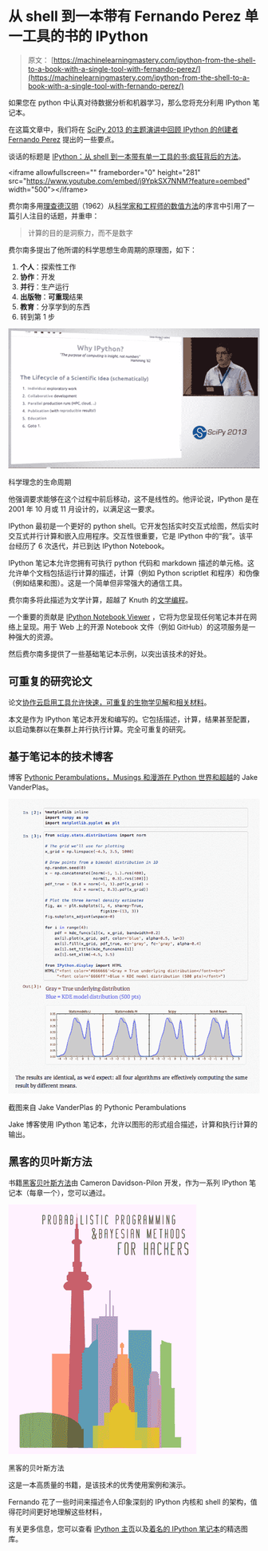 # 从 shell 到一本带有 Fernando Perez 单一工具的书的 IPython

> 原文： [https://machinelearningmastery.com/ipython-from-the-shell-to-a-book-with-a-single-tool-with-fernando-perez/](https://machinelearningmastery.com/ipython-from-the-shell-to-a-book-with-a-single-tool-with-fernando-perez/)

如果您在 python 中认真对待数据分析和机器学习，那么您将充分利用 IPython 笔记本。

在这篇文章中，我们将在 [SciPy 2013 的主题演讲中回顾 IPython 的创建者](http://conference.scipy.org/scipy2013/) [Fernando Perez](http://fperez.org/) 提出的一些要点。

谈话的标题是 [IPython：从 shell 到一本带有单一工具的书;疯狂背后的方法](https://conference.scipy.org/scipy2013/presentation_detail.php?id=191)。

&lt;iframe allowfullscreen="" frameborder="0" height="281" src="https://www.youtube.com/embed/j9YpkSX7NNM?feature=oembed" width="500"&gt;&lt;/iframe&gt;

费尔南多用[理查德汉明](http://en.wikipedia.org/wiki/Richard_Hamming)（1962）从[科学家和工程师的数值方法](http://www.amazon.com/dp/0486652416?tag=inspiredalgor-20)的序言中引用了一篇引人注目的话题，并重申：

> 计算的目的是洞察力，而不是数字

费尔南多提出了他所谓的科学思想生命周期的原理图，如下：

1.  **个人**：探索性工作
2.  **协作**：开发
3.  **并行**：生产运行
4.  **出版物**：**可重现**结果
5.  **教育**：分享学到的东西
6.  转到第 1 步

[![Lifecycle of a scientific idea](img/0192f9863663be4919fc5120dd77e1b5.jpg)](https://3qeqpr26caki16dnhd19sv6by6v-wpengine.netdna-ssl.com/wp-content/uploads/2014/04/schematic.png)

科学理念的生命周期

他强调要求能够在这个过程中前后移动，这不是线性的。他评论说，IPython 是在 2001 年 10 月或 11 月设计的，以满足这一要求。

IPython 最初是一个更好的 python shell。它开发包括实时交互式绘图，然后实时交互式并行计算和嵌入应用程序。交互性很重要，它是 IPython 中的“我”。该平台经历了 6 次迭代，并已到达 IPython Notebook。

IPython 笔记本允许您拥有可执行 python 代码和 markdown 描述的单元格。这允许单个文档包括运行计算的描述，计算（例如 Python scriptlet 和程序）和伪像（例如结果和图）。这是一个简单但非常强大的通信工具。

费尔南多将此描述为文学计算，超越了 Knuth 的[文学编程](http://en.wikipedia.org/wiki/Literate_programming)。

一个重要的贡献是 [IPython Notebook Viewer](http://nbviewer.ipython.org/) ，它将为您呈现任何笔记本并在网络上呈现。用于 Web 上的开源 Notebook 文件（例如 GitHub）的这项服务是一种强大的资源。

然后费尔南多提供了一些基础笔记本示例，以突出该技术的好处。

## 可重复的研究论文

论文[协作云启用工具允许快速，可重复的生物学见解](http://www.nature.com/ismej/journal/v7/n3/full/ismej2012123a.html)和[相关材料](http://qiime.org/home_static/nih-cloud-apr2012/)。

本文是作为 IPython 笔记本开发和编写的。它包括描述，计算，结果甚至配置，以启动集群以在集群上并行执行计算。完全可重复的研究。

## 基于笔记本的技术博客

博客 [Pythonic Perambulations，Musings 和漫游在 Python 世界和超越](http://jakevdp.github.io/)的 Jake VanderPlas。

[![Pythonic Perambulations](img/e8a1c354652be7c7262ccc5a4bf64b26.jpg)](https://3qeqpr26caki16dnhd19sv6by6v-wpengine.netdna-ssl.com/wp-content/uploads/2014/04/blog.png)

截图来自 Jake VanderPlas 的 Pythonic Perambulations

Jake 博客使用 IPython 笔记本，允许以图形的形式组合描述，计算和执行计算的输出。

## 黑客的贝叶斯方法

书籍[黑客贝叶斯方法](https://github.com/CamDavidsonPilon/Probabilistic-Programming-and-Bayesian-Methods-for-Hackers)由 Cameron Davidson-Pilon 开发，作为一系列 IPython 笔记本（每章一个），您可以通过。

[![Bayesian Methods for Hackers](img/813e19a476d707ab8925282a40994859.jpg)](https://3qeqpr26caki16dnhd19sv6by6v-wpengine.netdna-ssl.com/wp-content/uploads/2014/04/Bayesian-Methods-for-Hackers.png)

黑客的贝叶斯方法

这是一本高质量的书籍，是该技术的优秀使用案例和演示。

Fernando 花了一些时间来描述令人印象深刻的 IPython 内核和 shell 的架构，值得花时间更好地理解这些材料，

有关更多信息，您可以查看 [IPython 主页](http://ipython.org/)以及[着名的 IPython 笔记本](https://github.com/ipython/ipython/wiki/A-gallery-of-interesting-IPython-Notebooks)的精选图库。